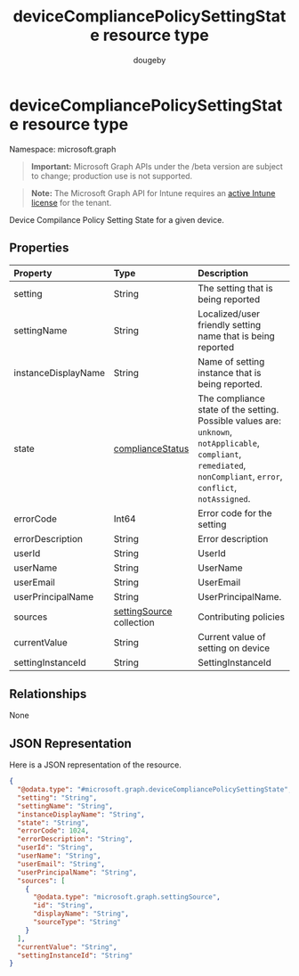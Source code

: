 ﻿---
title: "deviceCompliancePolicySettingState resource type"
description: "Device Compilance Policy Setting State for a given device."
author: "dougeby"
localization_priority: Normal
ms.prod: "intune"
doc_type: resourcePageType
---

# deviceCompliancePolicySettingState resource type

Namespace: microsoft.graph

> **Important:** Microsoft Graph APIs under the /beta version are subject to change; production use is not supported.

> **Note:** The Microsoft Graph API for Intune requires an [active Intune license](https://go.microsoft.com/fwlink/?linkid=839381) for the tenant.

Device Compilance Policy Setting State for a given device.

## Properties

| Property            | Type                                                                          | Description                                                                                                                                                          |
| :------------------ | :---------------------------------------------------------------------------- | :------------------------------------------------------------------------------------------------------------------------------------------------------------------- |
| setting             | String                                                                        | The setting that is being reported                                                                                                                                   |
| settingName         | String                                                                        | Localized/user friendly setting name that is being reported                                                                                                          |
| instanceDisplayName | String                                                                        | Name of setting instance that is being reported.                                                                                                                     |
| state               | [complianceStatus](../resources/intune-shared-compliancestatus.md)            | The compliance state of the setting. Possible values are: `unknown`, `notApplicable`, `compliant`, `remediated`, `nonCompliant`, `error`, `conflict`, `notAssigned`. |
| errorCode           | Int64                                                                         | Error code for the setting                                                                                                                                           |
| errorDescription    | String                                                                        | Error description                                                                                                                                                    |
| userId              | String                                                                        | UserId                                                                                                                                                               |
| userName            | String                                                                        | UserName                                                                                                                                                             |
| userEmail           | String                                                                        | UserEmail                                                                                                                                                            |
| userPrincipalName   | String                                                                        | UserPrincipalName.                                                                                                                                                   |
| sources             | [settingSource](../resources/intune-deviceconfig-settingsource.md) collection | Contributing policies                                                                                                                                                |
| currentValue        | String                                                                        | Current value of setting on device                                                                                                                                   |
| settingInstanceId   | String                                                                        | SettingInstanceId                                                                                                                                                    |

## Relationships

None

## JSON Representation

Here is a JSON representation of the resource.

<!-- {
  "blockType": "resource",
  "@odata.type": "microsoft.graph.deviceCompliancePolicySettingState"
}
-->

```json
{
  "@odata.type": "#microsoft.graph.deviceCompliancePolicySettingState",
  "setting": "String",
  "settingName": "String",
  "instanceDisplayName": "String",
  "state": "String",
  "errorCode": 1024,
  "errorDescription": "String",
  "userId": "String",
  "userName": "String",
  "userEmail": "String",
  "userPrincipalName": "String",
  "sources": [
    {
      "@odata.type": "microsoft.graph.settingSource",
      "id": "String",
      "displayName": "String",
      "sourceType": "String"
    }
  ],
  "currentValue": "String",
  "settingInstanceId": "String"
}
```

